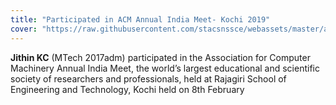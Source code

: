 ```yaml
---
title: "Participated in ACM Annual India Meet- Kochi 2019"
cover: "https://raw.githubusercontent.com/stacsnssce/webassets/master/awards/DSC_0243_800x500.jpg"
---
```


**Jithin KC** (MTech 2017adm) participated in the Association for Computer Machinery Annual India Meet, the world’s largest educational and scientific society of researchers and professionals, held at Rajagiri School of Engineering and Technology, Kochi held on 8th February